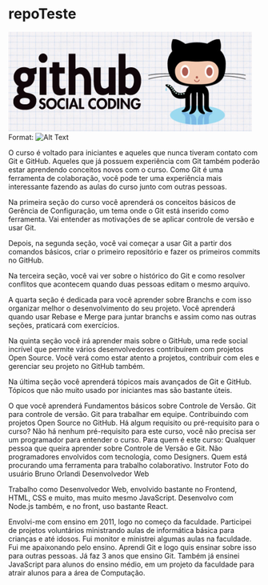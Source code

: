 # repoTeste

![Curso de Git e Github Udemy](/GitHub-Social-Coding.jpg)
Format: ![Alt Text](url)

O curso é voltado para iniciantes e aqueles que nunca tiveram contato com Git e GitHub. Aqueles que já possuem experiência com Git também poderão estar aprendendo conceitos novos com o curso. Como Git é uma ferramenta de colaboração, você pode ter uma experiência mais interessante fazendo as aulas do curso junto com outras pessoas.

Na primeira seção do curso você aprenderá os conceitos básicos de Gerência de Configuração, um tema onde o Git está inserido como ferramenta. Vai entender as motivações de se aplicar controle de versão e usar Git.

Depois, na segunda seção, você vai começar a usar Git a partir dos comandos básicos, criar o primeiro repositório e fazer os primeiros commits no GitHub. 

Na terceira seção, você vai ver sobre o histórico do Git e como resolver conflitos que acontecem quando duas pessoas editam o mesmo arquivo.

A quarta seção é dedicada para você aprender sobre Branchs e com isso organizar melhor o desenvolvimento do seu projeto. Você aprenderá quando usar Rebase e Merge para juntar branchs e assim como nas outras seções, praticará com exercícios.

Na quinta seção você irá aprender mais sobre o GitHub, uma rede social incrível que permite vários desenvolvedores contribuírem com projetos Open Source. Você verá como estar atento a projetos, contribuir com eles e gerenciar seu projeto no GitHub também.

Na última seção você aprenderá tópicos mais avançados de Git e GitHub. Tópicos que não muito usado por iniciantes mas são bastante úteis.

O que você aprenderá
Fundamentos básicos sobre Controle de Versão.
Git para controle de versão.
Git para trabalhar em equipe.
Contribuindo com projetos Open Source no GitHub.
Há algum requisito ou pré-requisito para o curso?
Não há nenhum pré-requisito para este curso, você não precisa ser um programador para entender o curso.
Para quem é este curso:
Qualquer pessoa que queira aprender sobre Controle de Versão e Git.
Não programadores envolvidos com tecnologia, como Designers.
Quem está procurando uma ferramenta para trabalho colaborativo.
Instrutor
Foto do usuário
Bruno Orlandi
Desenvolvedor Web

Trabalho como Desenvolvedor Web, envolvido bastante no Frontend, HTML, CSS e muito, mas muito mesmo JavaScript. Desenvolvo com Node.js também, e no front, uso bastante React.

Envolvi-me com ensino em 2011, logo no começo da faculdade. Participei de projetos voluntários ministrando aulas de informática básica para crianças e até idosos. Fui monitor e ministrei algumas aulas na faculdade. Fui me apaixonando pelo ensino. Aprendi Git e logo quis ensinar sobre isso para outras pessoas. Já faz 3 anos que ensino Git. Também já ensinei JavaScript para alunos do ensino médio, em um projeto da faculdade para atrair alunos para a área de Computação.

